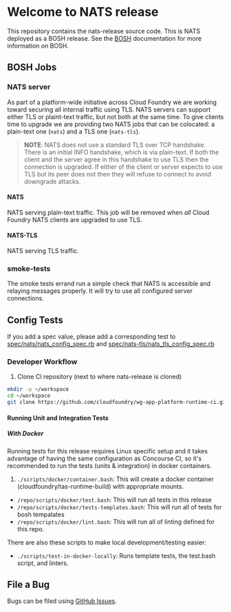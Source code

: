 # Welcome to NATS release


This repository contains the nats-release source code. This is NATS deployed as
a BOSH release. See the [BOSH](http://bosh.io/) documentation for more
information on BOSH.

## BOSH Jobs

### NATS server

As part of a platform-wide initiative across Cloud Foundry we are working toward
securing all internal traffic using TLS. NATS servers can support either TLS or
plaint-text traffic, but not both at the same time.
To give clients time to upgrade we are providing two NATS jobs that can be
colocated: a plain-text one (`nats`) and a TLS one (`nats-tls`).

> **NOTE**: NATS does not use a standard TLS over TCP handshake. There is an
> initial INFO handshake, which is via plain-text.  If both the client and the
> server agree in this handshake to use TLS then the connection is upgraded. If
> either of the client or server expects to use TLS but its peer does not then
> they will refuse to connect to avoid downgrade attacks.

#### NATS

NATS serving plain-text traffic. This job will be removed when *all* Cloud
Foundry NATS clients are upgraded to use TLS.

#### NATS-TLS

NATS serving TLS traffic.

### smoke-tests

The smoke tests errand run a simple check that NATS is accessible and relaying
messages properly. It will try to use all configured server connections.

## Config Tests
If you add a spec value, please add a corresponding test to
[spec/nats/nats_config_spec.rb](spec/nats/nats_config_spec.rb) and
[spec/nats-tls/nats_tls_config_spec.rb](spec/nats-tls/nats_tls_config_spec.rb)

### <a name="developer-workflow"></a> Developer Workflow

1. Clone CI repository (next to where nats-release is cloned)

  ```bash
  mkdir -p ~/workspace
  cd ~/workspace
  git clone https://github.com/cloudfoundry/wg-app-platform-runtime-ci.git
  ```

#### <a name="running-unit-and-integration-tests"></a> Running Unit and Integration Tests

##### With Docker

Running tests for this release requires Linux specific setup and it takes advantage of having the same configuration as Concourse CI, so it's recommended to run the tests (units & integration) in docker containers.

1. `./scripts/docker/container.bash`: This will create a docker container (cloudfoundry/tas-runtime-build) with appropriate mounts.

- `/repo/scripts/docker/test.bash`: This will run all tests in this release
- `/repo/scripts/docker/tests-templates.bash`: This will run all of tests for bosh tempalates
- `/repo/scripts/docker/lint.bash`: This will run all of linting defined for this repo.

There are also these scripts to make local development/testing easier:
- `./scripts/test-in-docker-locally`: Runs template tests, the test.bash script, and linters.

## File a Bug

Bugs can be filed using
[GitHub Issues](http://github.com/cloudfoundry/nats-release/issues/new).
